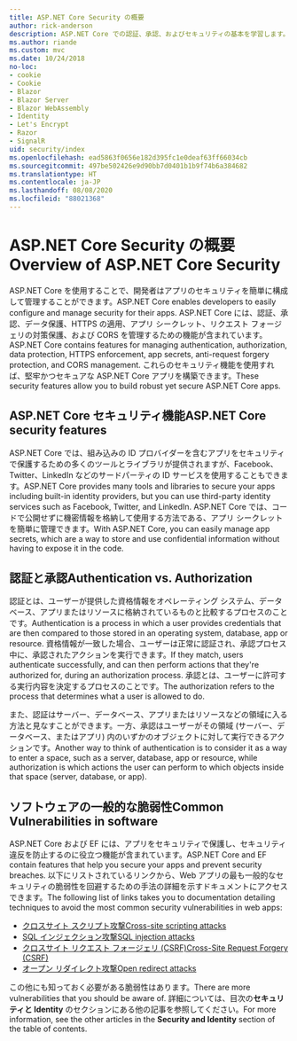 ```yaml
---
title: ASP.NET Core Security の概要
author: rick-anderson
description: ASP.NET Core での認証、承認、およびセキュリティの基本を学習します。
ms.author: riande
ms.custom: mvc
ms.date: 10/24/2018
no-loc:
- cookie
- Cookie
- Blazor
- Blazor Server
- Blazor WebAssembly
- Identity
- Let's Encrypt
- Razor
- SignalR
uid: security/index
ms.openlocfilehash: ead5863f0656e182d395fc1e0deaf63ff66034cb
ms.sourcegitcommit: 497be502426e9d90bb7d0401b1b9f74b6a384682
ms.translationtype: HT
ms.contentlocale: ja-JP
ms.lasthandoff: 08/08/2020
ms.locfileid: "88021368"
---
```

# <a name="overview-of-aspnet-core-security"></a><span data-ttu-id="0d377-103">ASP.NET Core Security の概要</span><span class="sxs-lookup"><span data-stu-id="0d377-103">Overview of ASP.NET Core Security</span></span>

<span data-ttu-id="0d377-104">ASP.NET Core を使用することで、開発者はアプリのセキュリティを簡単に構成して管理することができます。</span><span class="sxs-lookup"><span data-stu-id="0d377-104">ASP.NET Core enables developers to easily configure and manage security for their apps.</span></span> <span data-ttu-id="0d377-105">ASP.NET Core には、認証、承認、データ保護、HTTPS の適用、アプリ シークレット、リクエスト フォージェリの対策保護、および CORS を管理するための機能が含まれています。</span><span class="sxs-lookup"><span data-stu-id="0d377-105">ASP.NET Core contains features for managing authentication, authorization, data protection, HTTPS enforcement, app secrets, anti-request forgery protection, and CORS management.</span></span> <span data-ttu-id="0d377-106">これらのセキュリティ機能を使用すれば、堅牢かつセキュアな ASP.NET Core アプリを構築できます。</span><span class="sxs-lookup"><span data-stu-id="0d377-106">These security features allow you to build robust yet secure ASP.NET Core apps.</span></span>

## <a name="aspnet-core-security-features"></a><span data-ttu-id="0d377-107">ASP.NET Core セキュリティ機能</span><span class="sxs-lookup"><span data-stu-id="0d377-107">ASP.NET Core security features</span></span>

<span data-ttu-id="0d377-108">ASP.NET Core では、組み込みの ID プロバイダーを含むアプリをセキュリティで保護するための多くのツールとライブラリが提供されますが、Facebook、Twitter、LinkedIn などのサードパーティの ID サービスを使用することもできます。</span><span class="sxs-lookup"><span data-stu-id="0d377-108">ASP.NET Core provides many tools and libraries to secure your apps including built-in identity providers, but you can use third-party identity services such as Facebook, Twitter, and LinkedIn.</span></span> <span data-ttu-id="0d377-109">ASP.NET Core では、コードで公開せずに機密情報を格納して使用する方法である、アプリ シークレットを簡単に管理できます。</span><span class="sxs-lookup"><span data-stu-id="0d377-109">With ASP.NET Core, you can easily manage app secrets, which are a way to store and use confidential information without having to expose it in the code.</span></span>

## <a name="authentication-vs-authorization"></a><span data-ttu-id="0d377-110">認証と承認</span><span class="sxs-lookup"><span data-stu-id="0d377-110">Authentication vs. Authorization</span></span>

<span data-ttu-id="0d377-111">認証とは、ユーザーが提供した資格情報をオペレーティング システム、データベース、アプリまたはリソースに格納されているものと比較するプロセスのことです。</span><span class="sxs-lookup"><span data-stu-id="0d377-111">Authentication is a process in which a user provides credentials that are then compared to those stored in an operating system, database, app or resource.</span></span> <span data-ttu-id="0d377-112">資格情報が一致した場合、ユーザーは正常に認証され、承認プロセス中に、承認されたアクションを実行できます。</span><span class="sxs-lookup"><span data-stu-id="0d377-112">If they match, users authenticate successfully, and can then perform actions that they're authorized for, during an authorization process.</span></span> <span data-ttu-id="0d377-113">承認とは、ユーザーに許可する実行内容を決定するプロセスのことです。</span><span class="sxs-lookup"><span data-stu-id="0d377-113">The authorization refers to the process that determines what a user is allowed to do.</span></span>

<span data-ttu-id="0d377-114">また、認証はサーバー、データベース、アプリまたはリソースなどの領域に入る方法と見なすことができます。一方、承認はユーザーがその領域 (サーバー、データベース、またはアプリ) 内のいずかのオブジェクトに対して実行できるアクションです。</span><span class="sxs-lookup"><span data-stu-id="0d377-114">Another way to think of authentication is to consider it as a way to enter a space, such as a server, database, app or resource, while authorization is which actions the user can perform to which objects inside that space (server, database, or app).</span></span>

## <a name="common-vulnerabilities-in-software"></a><span data-ttu-id="0d377-115">ソフトウェアの一般的な脆弱性</span><span class="sxs-lookup"><span data-stu-id="0d377-115">Common Vulnerabilities in software</span></span>

<span data-ttu-id="0d377-116">ASP.NET Core および EF には、アプリをセキュリティで保護し、セキュリティ違反を防止するのに役立つ機能が含まれています。</span><span class="sxs-lookup"><span data-stu-id="0d377-116">ASP.NET Core and EF contain features that help you secure your apps and prevent security breaches.</span></span> <span data-ttu-id="0d377-117">以下にリストされているリンクから、Web アプリの最も一般的なセキュリティの脆弱性を回避するための手法の詳細を示すドキュメントにアクセスできます。</span><span class="sxs-lookup"><span data-stu-id="0d377-117">The following list of links takes you to documentation detailing techniques to avoid the most common security vulnerabilities in web apps:</span></span>

* [<span data-ttu-id="0d377-118">クロスサイト スクリプト攻撃</span><span class="sxs-lookup"><span data-stu-id="0d377-118">Cross-site scripting attacks</span></span>](xref:security/cross-site-scripting)
* [<span data-ttu-id="0d377-119">SQL インジェクション攻撃</span><span class="sxs-lookup"><span data-stu-id="0d377-119">SQL injection attacks</span></span>](/ef/core/querying/raw-sql)
* [<span data-ttu-id="0d377-120">クロスサイト リクエスト フォージェリ (CSRF)</span><span class="sxs-lookup"><span data-stu-id="0d377-120">Cross-Site Request Forgery (CSRF)</span></span>](xref:security/anti-request-forgery)
* [<span data-ttu-id="0d377-121">オープン リダイレクト攻撃</span><span class="sxs-lookup"><span data-stu-id="0d377-121">Open redirect attacks</span></span>](xref:security/preventing-open-redirects)

<span data-ttu-id="0d377-122">この他にも知っておく必要がある脆弱性はあります。</span><span class="sxs-lookup"><span data-stu-id="0d377-122">There are more vulnerabilities that you should be aware of.</span></span> <span data-ttu-id="0d377-123">詳細については、目次の**セキュリティと Identity** のセクションにある他の記事を参照してください。</span><span class="sxs-lookup"><span data-stu-id="0d377-123">For more information, see the other articles in the **Security and Identity** section of the table of contents.</span></span>
